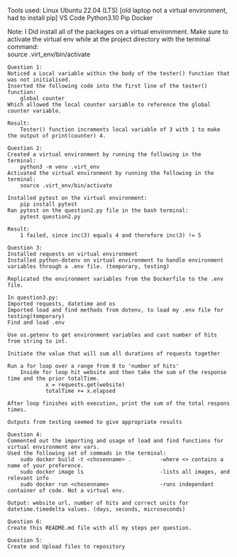 Tools used:
Linux Ubuntu 22.04 (LTS)    [old laptop not a virtual environment, had to install pip]
VS Code
Python3.10
Pip
Docker

Note:   I Did install all of the packages on a virtual environment.
Make sure to activate the virtual env while at the project directory with the terminal command:    
source .virt_env/bin/activate

    Question 1:
    Noticed a Local variable within the body of the tester() function that was not initialised.
    Inserted the following code into the first line of the tester() function:
        global counter
    Which allowed the local counter variable to reference the global counter variable.

    Result:
        Tester() function increments local variable of 3 with 1 to make the output of print(counter) 4.

    Question 2:
    Created a virtual environment by running the following in the terminal:
        python3 -m venv .virt_env
    Activated the virtual environment by running the following in the terminal:
        source .virt_env/bin/activate

    Installed pytest on the virtual environment:
        pip install pytest
    Ran pytest on the question2.py file in the bash terminal:
        pytest question2.py
    
    Result:
        1 failed, since inc(3) equals 4 and therefore inc(3) != 5

    Question 3:
    Installed requests on virtual environment
    Installed python-dotenv on virtual environment to handle environment variables through a .env file. (temporary, testing)

    Replicated the environment variables from the Dockerfile to the .env file. 

    In question3.py:
    Imported requests, datetime and os 
    Imported load and find methods from dotenv, to load my .env file for testing(temporary)
    Find and load .env

    Use os.getenv to get environment variables and cast number of hits from string to int.

    Initiate the value that will sum all durations of requests together

    Run a for loop over a range from 0 to 'number of hits'
        Inside for loop hit website and then take the sum of the response time and the prior totalTime.
                x = requests.get(website)
                totalTime += x.elapsed
    
    After loop finishes with execution, print the sum of the total respons times.

    Outputs from testing seemed to give appropriate results

    Question 4:
    Commented out the importing and usage of load and find functions for virtual environment env vars.
    Used the following set of commads in the terminal:
        sudo docker build -t <chosenname> .         -where <> contains a name of your preference.
        sudo docker image ls                        -lists all images, and relevant info
        sudo docker run <chosenname>                -runs independant container of code. Not a virtual env.
    
    Output: website url, number of hits and correct units for datetime.timedelta values. (days, seconds, microseconds)

    Question 6:
    Create this README.md file with all my steps per question.

    Question 5:
    Create and Upload files to repository